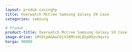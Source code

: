 ```yaml
---
layout: produk-casinghp
title: Overwatch McCree Samsung Galaxy S9 Case
categories: samsung

# Produk
product-title: Overwatch McCree Samsung Galaxy S9 Case
image-drive: 1MtOtpAGAwC0jV2KMYx0LB2pDUzu9qstu
harga: 90000
---
```

